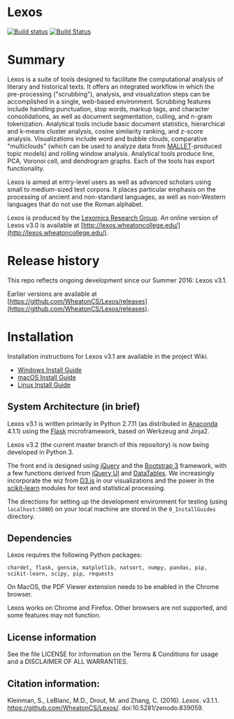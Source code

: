 # Lexos
[![Build status](https://ci.appveyor.com/api/projects/status/vqyfuqr15gfqj544/branch/master?svg=true)](https://ci.appveyor.com/project/chantisnake/lexos/branch/master)
[![Build Status](https://travis-ci.org/WheatonCS/Lexos.svg?branch=master)](https://travis-ci.org/WheatonCS/Lexos)

# Summary
Lexos is a suite of tools designed to facilitate the computational analysis of literary and historical texts. It offers an integrated workflow in which the pre-processing ("scrubbing"), analysis, and visualization steps can be accomplished in a single, web-based environment. Scrubbing features include handling punctuation, stop words, markup tags, and character consolidations, as well as document segmentation, culling, and n-gram tokenization. Analytical tools include basic document statistics, hierarchical and k-means cluster analysis, cosine similarity ranking, and z-score analysis. Visualizations include word and bubble clouds, comparative "multiclouds" (which can be used to analyze data from [MALLET](http://mallet.cs.umass.edu/)-produced topic models) and rolling window analysis. Analytical tools produce line, PCA, Voronoi cell, and dendrogram graphs. Each of the tools has export functionality.

Lexos is aimed at entry-level users as well as advanced scholars using small to medium-sized text corpora. It places particular emphasis on the processing of ancient and non-standard languages, as well as non-Western languages that do not use the Roman alphabet.

Lexos is produced by the [Lexomics Research Group](http://lexomics.wheatoncollege.edu). An online version of Lexos v3.0 is available at [http://lexos.wheatoncollege.edu/](http://lexos.wheatoncollege.edu/).

# Release history
This repo reflects ongoing development since our Summer 2016: Lexos v3.1.

Earlier versions are available at [https://github.com/WheatonCS/Lexos/releases](https://github.com/WheatonCS/Lexos/releases).

# Installation
Installation instructions for Lexos v3.1 are available in the project Wiki.

- [Windows Install Guide](https://github.com/WheatonCS/Lexos/wiki/Windows-Install-Guide)
- [macOS Install Guide](https://github.com/WheatonCS/Lexos/wiki/macOS-Install-Guide)
- [Linux Install Guide](https://github.com/WheatonCS/Lexos/wiki/Linux-Install-Guide)

## System Architecture (in brief)
Lexos v3.1 is written primarily in Python 2.7.11 (as distributed in [Anaconda](https://www.continuum.io/downloads) 4.1.1) using the
[Flask](http://flask.pocoo.org/) microframework, based on Werkzeug and Jinja2.

Lexos v3.2 (the current master branch of this repository) is now being developed in Python 3.

The front end is designed using [jQuery](https://jquery.com/) and the [Bootstrap 3](http://getbootstrap.com/) framework, with a few functions derived from [jQuery UI](https://jqueryui.com/) and [DataTables](https://datatables.net/). We increasingly incorporate the wiz from
[D3.js](http://d3js.org/) in our visualizations and the power in the
[scikit-learn](http://scikit-learn.org/stable/) modules for text and statistical processing.

The directions for setting up the development environment for testing (using `localhost:5000`) on your local machine are stored in the `0_InstallGuides` directory.

## Dependencies
Lexos requires the following Python packages:

`chardet, flask, gensim, matplotlib, natsort, numpy, pandas, pip, scikit-learn, scipy, pip, requests`

On MacOS, the PDF Viewer extension needs to be enabled in the Chrome browser.

Lexos works on Chrome and Firefox. Other browsers are not supported, and some features may not function.

## License information
See the file LICENSE for information on the
Terms & Conditions for usage and a DISCLAIMER OF ALL WARRANTIES.

## Citation information:
Kleinman, S., LeBlanc, M.D., Drout, M. and Zhang, C. (2016). _Lexos_. v3.1.1. https://github.com/WheatonCS/Lexos/. doi:10.5281/zenodo.839059.

[//]: # "[Lexos Release 3.1.1](http://dx.doi.org/10.5281/zenodo.839059)"
[//]: # "![DOI](https://zenodo.org/badge/DOI/10.5281/zenodo.839059.svg)](https://doi.org/10.5281/zenodo.839059)"

